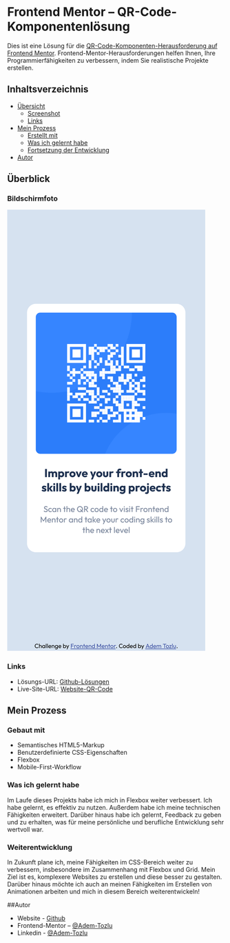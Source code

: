 # Frontend Mentor – QR-Code-Komponentenlösung

Dies ist eine Lösung für die [QR-Code-Komponenten-Herausforderung auf Frontend Mentor](https://www.frontendmentor.io/challenges/qr-code-component-iux_sIO_H). Frontend-Mentor-Herausforderungen helfen Ihnen, Ihre Programmierfähigkeiten zu verbessern, indem Sie realistische Projekte erstellen.

## Inhaltsverzeichnis

- [Übersicht](#Übersicht)
  - [Screenshot](#screenshot)
  - [Links](#links)
- [Mein Prozess](#my-process)
  - [Erstellt mit](#built-with)
  - [Was ich gelernt habe](#what-i-learned)
  - [Fortsetzung der Entwicklung](#continued-development)
- [Autor](#Autor)



## Überblick

### Bildschirmfoto

![Screenshot](images/mobile-qr-code.png)

### Links

- Lösungs-URL: [Github-Lösungen](https://github.com/Adem-Tozlu/Frontend-Mentor-QR-Code)
- Live-Site-URL: [Website-QR-Code](https://frontend-mentor-qr-code-drab-ten.vercel.app/)

## Mein Prozess

### Gebaut mit

- Semantisches HTML5-Markup
- Benutzerdefinierte CSS-Eigenschaften
- Flexbox
- Mobile-First-Workflow


### Was ich gelernt habe

Im Laufe dieses Projekts habe ich mich in Flexbox weiter verbessert. Ich habe gelernt, es effektiv zu nutzen. Außerdem habe ich meine technischen Fähigkeiten erweitert. Darüber hinaus habe ich gelernt, Feedback zu geben und zu erhalten, was für meine persönliche und berufliche Entwicklung sehr wertvoll war.


### Weiterentwicklung

In Zukunft plane ich, meine Fähigkeiten im CSS-Bereich weiter zu verbessern, insbesondere im Zusammenhang mit Flexbox und Grid. Mein Ziel ist es, komplexere Websites zu erstellen und diese besser zu gestalten. Darüber hinaus möchte ich auch an meinen Fähigkeiten im Erstellen von Animationen arbeiten und mich in diesem Bereich weiterentwickeln!

##Autor

- Website - [Github](https://github.com/Adem-Tozlu)
- Frontend-Mentor – [@Adem-Tozlu](https://www.frontendmentor.io/profile/Adem-Tozlu)
- Linkedin - [@Adem-Tozlu](https://www.linkedin.com/in/adem-tozlu-8906b52a5)